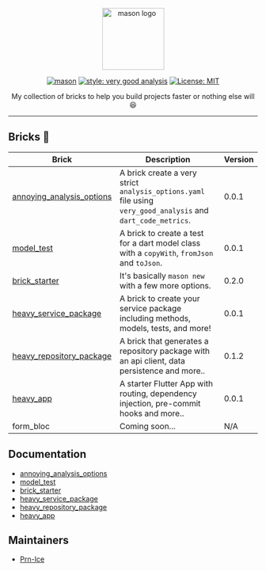 <p align="center">
<img src="https://raw.githubusercontent.com/felangel/mason/master/assets/mason_full.png" height="125" alt="mason logo" />
</p>

<p align="center">
<a href="https://github.com/felangel/mason/actions"><img src="https://github.com/felangel/mason/workflows/mason/badge.svg" alt="mason"></a>
<a href="https://pub.dev/packages/very_good_analysis"><img src="https://img.shields.io/badge/style-very_good_analysis-B22C89.svg" alt="style: very good analysis"></a>
<a href="https://opensource.org/licenses/MIT"><img src="https://img.shields.io/badge/license-MIT-purple.svg" alt="License: MIT"></a>
</p>
<p align="center">
My collection of bricks to help you build projects faster or nothing else will 😆
</p>


---

## Bricks 🧱

| Brick                                                        | Description                                                  | Version |
| ------------------------------------------------------------ | ------------------------------------------------------------ | ------- |
| [annoying_analysis_options](https://brickhub.dev/bricks/annoying_analysis_options/0.0.1) | A brick create a very strict `analysis_options.yaml` file using `very_good_analysis` and `dart_code_metrics`. | 0.0.1   |
| [model_test](https://brickhub.dev/bricks/model_test/0.0.1)   | A brick to create a test for a dart model class with a `copyWith`, `fromJson` and `toJson`. | 0.0.1   |
| [brick_starter](https://brickhub.dev/bricks/brick_starter/0.2.0) | It's basically `mason new` with a few more options.          | 0.2.0   |
| [heavy_service_package](https://brickhub.dev/bricks/heavy_service_package/0.0.1) | A brick to create your service package including methods, models, tests, and more! | 0.0.1   |
| [heavy_repository_package](https://brickhub.dev/bricks/heavy_repository_package/0.1.2) | A brick that generates a repository package with an api client, data persistence and more.. | 0.1.2   |
| [heavy_app](https://brickhub.dev/bricks/heavy_app/0.0.1)     | A starter Flutter App with routing, dependency injection, pre-commit hooks and more.. | 0.0.1   |
| form_bloc                                                    | Coming soon...                                               | N/A     |

## Documentation

- [annoying_analysis_options](https://github.com/Prn-Ice/mason_bricks/tree/main/bricks/annoying_analysis_options)
- [model_test](https://github.com/Prn-Ice/mason_bricks/tree/main/bricks/model_test)
- [brick_starter](https://github.com/Prn-Ice/mason_bricks/tree/main/bricks/brick_starter)
- [heavy_service_package](https://github.com/Prn-Ice/mason_bricks/tree/main/bricks/heavy_service_package)
- [heavy_repository_package](https://github.com/Prn-Ice/mason_bricks/tree/main/bricks/heavy_repository_package)
- [heavy_app](https://github.com/Prn-Ice/mason_bricks/tree/main/bricks/heavy_app)

## Maintainers

- [Prn-Ice](https://github.com/Prn-Ice)

